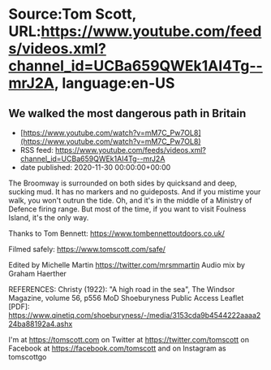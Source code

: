 # Source:Tom Scott, URL:https://www.youtube.com/feeds/videos.xml?channel_id=UCBa659QWEk1AI4Tg--mrJ2A, language:en-US

## We walked the most dangerous path in Britain
 - [https://www.youtube.com/watch?v=mM7C_Pw7OL8](https://www.youtube.com/watch?v=mM7C_Pw7OL8)
 - RSS feed: https://www.youtube.com/feeds/videos.xml?channel_id=UCBa659QWEk1AI4Tg--mrJ2A
 - date published: 2020-11-30 00:00:00+00:00

The Broomway is surrounded on both sides by quicksand and deep, sucking mud. It has no markers and no guideposts. And if you mistime your walk, you won't outrun the tide. Oh, and it's in the middle of a Ministry of Defence firing range. But most of the time, if you want to visit Foulness Island, it's the only way.

Thanks to Tom Bennett: https://www.tombennettoutdoors.co.uk/

Filmed safely: https://www.tomscott.com/safe/

Edited by Michelle Martin https://twitter.com/mrsmmartin
Audio mix by Graham Haerther

REFERENCES:
Christy (1922): "A high road in the sea", The Windsor Magazine, volume 56, p556
MoD Shoeburyness Public Access Leaflet [PDF]: https://www.qinetiq.com/shoeburyness/-/media/3153cda9b4544222aaaa224ba88192a4.ashx


I'm at https://tomscott.com
on Twitter at https://twitter.com/tomscott
on Facebook at https://facebook.com/tomscott
and on Instagram as tomscottgo

